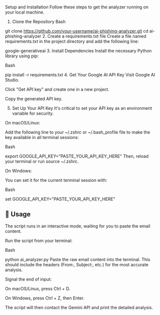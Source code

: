 Setup and Installation
Follow these steps to get the analyzer running on your local machine.

1. Clone the Repository
Bash

git clone https://github.com/your-username/ai-phishing-analyzer.git
cd ai-phishing-analyzer
2. Create a requirements.txt file
Create a file named requirements.txt in the project directory and add the following line:

google-generativeai
3. Install Dependencies
Install the necessary Python library using pip:

Bash

pip install -r requirements.txt
4. Get Your Google AI API Key
Visit Google AI Studio.

Click "Get API key" and create one in a new project.

Copy the generated API key.

5. Set Up Your API Key
It's critical to set your API key as an environment variable for security.

On macOS/Linux:

Add the following line to your ~/.zshrc or ~/.bash_profile file to make the key available in all terminal sessions:

Bash

export GOOGLE_API_KEY="PASTE_YOUR_API_KEY_HERE"
Then, reload your terminal or run source ~/.zshrc.

On Windows:

You can set it for the current terminal session with:

Bash

set GOOGLE_API_KEY="PASTE_YOUR_API_KEY_HERE"
## 🚀 Usage
The script runs in an interactive mode, waiting for you to paste the email content.

Run the script from your terminal:

Bash

python ai_analyzer.py
Paste the raw email content into the terminal. This should include the headers (From:, Subject:, etc.) for the most accurate analysis.

Signal the end of input:

On macOS/Linux, press Ctrl + D.

On Windows, press Ctrl + Z, then Enter.

The script will then contact the Gemini API and print the detailed analysis.
